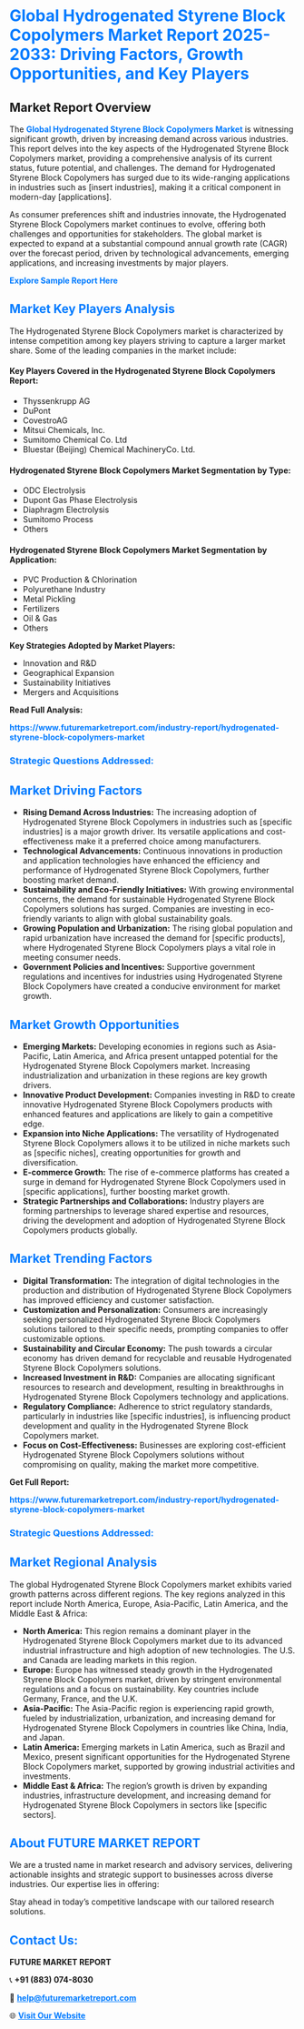 <h1 style="color: #007BFF;">Global Hydrogenated Styrene Block Copolymers Market Report 2025-2033: Driving Factors, Growth Opportunities, and Key Players</h1>

<section id="overview">
<h2>Market Report Overview</h2>
<p>The <a href="https://www.futuremarketreport.com/industry-report/hydrogenated-styrene-block-copolymers-market" style="color: #007BFF; text-decoration: none;"><strong>Global Hydrogenated Styrene Block Copolymers Market</strong></a> is witnessing significant growth, driven by increasing demand across various industries. This report delves into the key aspects of the Hydrogenated Styrene Block Copolymers market, providing a comprehensive analysis of its current status, future potential, and challenges. The demand for Hydrogenated Styrene Block Copolymers has surged due to its wide-ranging applications in industries such as [insert industries], making it a critical component in modern-day [applications].</p>
<p>As consumer preferences shift and industries innovate, the Hydrogenated Styrene Block Copolymers market continues to evolve, offering both challenges and opportunities for stakeholders. The global market is expected to expand at a substantial compound annual growth rate (CAGR) over the forecast period, driven by technological advancements, emerging applications, and increasing investments by major players.</p>
</section>

<section id="overview">
<p><a href="https://www.futuremarketreport.com/request-sample/reportId=36998" style="color: #007BFF; text-decoration: none;"><strong>Explore Sample Report Here</strong></a></p>
</section>

<section id="key-players">
<h2 style="color: #007BFF;">Market Key Players Analysis</h2>
<p>The Hydrogenated Styrene Block Copolymers market is characterized by intense competition among key players striving to capture a larger market share. Some of the leading companies in the market include:</p>
<h4>Key Players Covered in the Hydrogenated Styrene Block Copolymers Report:</h4>
<ul><li>Thyssenkrupp AG</li><li>DuPont</li><li>CovestroAG</li><li>Mitsui Chemicals, Inc.</li><li>Sumitomo Chemical Co. Ltd</li><li>Bluestar (Beijing) Chemical MachineryCo. Ltd.</li></ul>
<h4>Hydrogenated Styrene Block Copolymers Market Segmentation by Type:</h4>
<ul><li>ODC Electrolysis</li><li>Dupont Gas Phase Electrolysis</li><li>Diaphragm Electrolysis</li><li>Sumitomo Process</li><li>Others</li></ul>

<h4>Hydrogenated Styrene Block Copolymers Market Segmentation by Application:</h4>
<ul><li>PVC Production &amp; Chlorination</li><li>Polyurethane Industry</li><li>Metal Pickling</li><li>Fertilizers</li><li>Oil &amp; Gas</li><li>Others</li></ul>
<p><strong>Key Strategies Adopted by Market Players:</strong></p>
<ul>
<li>Innovation and R&D</li>
<li>Geographical Expansion</li>
<li>Sustainability Initiatives</li>
<li>Mergers and Acquisitions</li>
</ul>
</section>

<section>
<p><strong>Read Full Analysis: </strong></p><a href="https://www.futuremarketreport.com/industry-report/hydrogenated-styrene-block-copolymers-market" style="color: #007BFF; text-decoration: none;"><strong>https://www.futuremarketreport.com/industry-report/hydrogenated-styrene-block-copolymers-market</strong></a>
<h3 style="color: #007BFF;">Strategic Questions Addressed:</h3>
</section>

<section id="driving-factors">
<h2 style="color: #007BFF;">Market Driving Factors</h2>
<ul>
<li><strong>Rising Demand Across Industries:</strong> The increasing adoption of Hydrogenated Styrene Block Copolymers in industries such as [specific industries] is a major growth driver. Its versatile applications and cost-effectiveness make it a preferred choice among manufacturers.</li>
<li><strong>Technological Advancements:</strong> Continuous innovations in production and application technologies have enhanced the efficiency and performance of Hydrogenated Styrene Block Copolymers, further boosting market demand.</li>
<li><strong>Sustainability and Eco-Friendly Initiatives:</strong> With growing environmental concerns, the demand for sustainable Hydrogenated Styrene Block Copolymers solutions has surged. Companies are investing in eco-friendly variants to align with global sustainability goals.</li>
<li><strong>Growing Population and Urbanization:</strong> The rising global population and rapid urbanization have increased the demand for [specific products], where Hydrogenated Styrene Block Copolymers plays a vital role in meeting consumer needs.</li>
<li><strong>Government Policies and Incentives:</strong> Supportive government regulations and incentives for industries using Hydrogenated Styrene Block Copolymers have created a conducive environment for market growth.</li>
</ul>
</section>

<section id="growth-opportunities">
<h2 style="color: #007BFF;">Market Growth Opportunities</h2>
<ul>
<li><strong>Emerging Markets:</strong> Developing economies in regions such as Asia-Pacific, Latin America, and Africa present untapped potential for the Hydrogenated Styrene Block Copolymers market. Increasing industrialization and urbanization in these regions are key growth drivers.</li>
<li><strong>Innovative Product Development:</strong> Companies investing in R&D to create innovative Hydrogenated Styrene Block Copolymers products with enhanced features and applications are likely to gain a competitive edge.</li>
<li><strong>Expansion into Niche Applications:</strong> The versatility of Hydrogenated Styrene Block Copolymers allows it to be utilized in niche markets such as [specific niches], creating opportunities for growth and diversification.</li>
<li><strong>E-commerce Growth:</strong> The rise of e-commerce platforms has created a surge in demand for Hydrogenated Styrene Block Copolymers used in [specific applications], further boosting market growth.</li>
<li><strong>Strategic Partnerships and Collaborations:</strong> Industry players are forming partnerships to leverage shared expertise and resources, driving the development and adoption of Hydrogenated Styrene Block Copolymers products globally.</li>
</ul>
</section>

<section id="trending-factors">
<h2 style="color: #007BFF;">Market Trending Factors</h2>
<ul>
<li><strong>Digital Transformation:</strong> The integration of digital technologies in the production and distribution of Hydrogenated Styrene Block Copolymers has improved efficiency and customer satisfaction.</li>
<li><strong>Customization and Personalization:</strong> Consumers are increasingly seeking personalized Hydrogenated Styrene Block Copolymers solutions tailored to their specific needs, prompting companies to offer customizable options.</li>
<li><strong>Sustainability and Circular Economy:</strong> The push towards a circular economy has driven demand for recyclable and reusable Hydrogenated Styrene Block Copolymers solutions.</li>
<li><strong>Increased Investment in R&D:</strong> Companies are allocating significant resources to research and development, resulting in breakthroughs in Hydrogenated Styrene Block Copolymers technology and applications.</li>
<li><strong>Regulatory Compliance:</strong> Adherence to strict regulatory standards, particularly in industries like [specific industries], is influencing product development and quality in the Hydrogenated Styrene Block Copolymers market.</li>
<li><strong>Focus on Cost-Effectiveness:</strong> Businesses are exploring cost-efficient Hydrogenated Styrene Block Copolymers solutions without compromising on quality, making the market more competitive.</li>
</ul>
</section>

<section>
<p><strong>Get Full Report: </strong></p><a href="https://www.futuremarketreport.com/industry-report/hydrogenated-styrene-block-copolymers-market" style="color: #007BFF; text-decoration: none;"><strong>https://www.futuremarketreport.com/industry-report/hydrogenated-styrene-block-copolymers-market</strong></a>
<h3 style="color: #007BFF;">Strategic Questions Addressed:</h3>
</section>


<section id="regional-analysis">
<h2 style="color: #007BFF;">Market Regional Analysis</h2>
<p>The global Hydrogenated Styrene Block Copolymers market exhibits varied growth patterns across different regions. The key regions analyzed in this report include North America, Europe, Asia-Pacific, Latin America, and the Middle East & Africa:</p>
<ul>
<li><strong>North America:</strong> This region remains a dominant player in the Hydrogenated Styrene Block Copolymers market due to its advanced industrial infrastructure and high adoption of new technologies. The U.S. and Canada are leading markets in this region.</li>
<li><strong>Europe:</strong> Europe has witnessed steady growth in the Hydrogenated Styrene Block Copolymers market, driven by stringent environmental regulations and a focus on sustainability. Key countries include Germany, France, and the U.K.</li>
<li><strong>Asia-Pacific:</strong> The Asia-Pacific region is experiencing rapid growth, fueled by industrialization, urbanization, and increasing demand for Hydrogenated Styrene Block Copolymers in countries like China, India, and Japan.</li>
<li><strong>Latin America:</strong> Emerging markets in Latin America, such as Brazil and Mexico, present significant opportunities for the Hydrogenated Styrene Block Copolymers market, supported by growing industrial activities and investments.</li>
<li><strong>Middle East & Africa:</strong> The region’s growth is driven by expanding industries, infrastructure development, and increasing demand for Hydrogenated Styrene Block Copolymers in sectors like [specific sectors].</li>
</ul>
</section>

<footer>
<h2 style="color: #007BFF;">About FUTURE MARKET REPORT</h2>
<p>We are a trusted name in market research and advisory services, delivering actionable insights and strategic support to businesses across diverse industries. Our expertise lies in offering:</p>

<p>Stay ahead in today’s competitive landscape with our tailored research solutions.</p>

<h2 style="color: #007BFF;">Contact Us:</h2>
<p><strong>FUTURE MARKET REPORT</strong></p>
<p>📞 <strong>+91 (883) 074-8030</strong></p>
<p>📧 <strong><a href="mailto:help@futuremarketreport.com" style="color: #007BFF;">help@futuremarketreport.com</a></strong></p>
<p>🌐 <strong><a href="https://www.futuremarketreport.com/" style="color: #007BFF;">Visit Our Website</a></strong></p>
</footer>